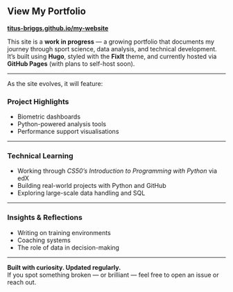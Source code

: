 ## View My Portfolio

**[titus-briggs.github.io/my-website](https://titus-briggs.github.io/my-website/)**

This site is a **work in progress** — a growing portfolio that documents my journey through sport science, data analysis, and technical development. It’s built using **Hugo**, styled with the **FixIt** theme, and currently hosted via **GitHub Pages** (with plans to self-host soon).

---

As the site evolves, it will feature:

### Project Highlights
- Biometric dashboards  
- Python-powered analysis tools  
- Performance support visualisations

---

### Technical Learning
- Working through *CS50’s Introduction to Programming with Python* via edX  
- Building real-world projects with Python and GitHub  
- Exploring large-scale data handling and SQL

---

### Insights & Reflections
- Writing on training environments  
- Coaching systems  
- The role of data in decision-making

---

**Built with curiosity. Updated regularly.**  
If you spot something broken — or brilliant — feel free to open an issue or reach out.
